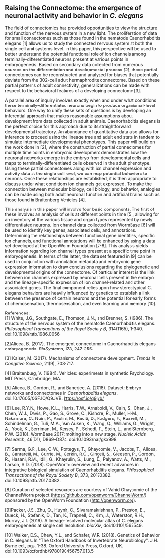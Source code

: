## Raising the Connectome: the emergence of neuronal activity and behavior in _C. elegans_  

The field of connectomics has provided opportunities to view the structure and function of the nervous system in a new light. The proliferation of data for small connectomes such as those found in the nematode Caenorhabditis elegans [1] allows us to study the connected nervous system at both the single cell and systems level. In this paper, this perspective will be used to better understand the potential functional role of ion channels among terminally-differentiated neurons present at various points in embryogenesis. Based on secondary data collected from numerous sources on the differentiation and developmental process [2], these partial connectomes can be reconstructed and analyzed for biases that potentially deviate from the 302-cell adult hermaphrodite connectome. Based on these partial patterns of adult connectivity, generalizations can be made with respect to the behavioral features of a developing connectome [3].  

A parallel area of inquiry involves exactly when and under what conditions these terminally-differentiated neurons begin to produce organismal-level behaviors. One way to unify these sets of questions is by developing an inferential approach that makes reasonable assumptions about development from data collected in adult animals. Caenorhabditis elegans is the perfect choice for this approach due to its straightforward developmental trajectory. An abundance of quantitative data also allows for inference to proceed using the lineage tree and adult end state in tandem to simulate intermediate developmental phenotypes. This paper will build on the work done in [2], where the construction of partial connectomes for multiple time points in embryonic development demonstrates how the neuronal networks emerge in the embryo from developmental cells and maps to terminally-differentiated cells observed in the adult phenotype. Using these partial connectomes along with ion channel expression and activity data at the single cell level, we can map potential behaviors to neurons. Once these relationships are established, it is then appropriate to discuss under what conditions ion channels get expressed. To make the connection between molecular biology, cell biology, and behavior, analogies can be made using both adult neuronal function and artificial brains such as those found in Braitenberg Vehicles [4].  

This analysis in this paper will involve four basic components. The first of these involves an analysis of cells at different points in time [5], allowing for an inventory of the various tissue and organ types represented by newly differentiated neurons. Ion channel data collected from WormBase [6] will be used to identify key genes, associated cells, and annotations. Determining the relationships between functional gene identities, specific ion channels, and functional annotations will be enhanced by using a data set developed at the OpenWorm Foundation [7-8]. This analysis yields information regarding ion channel types present at a specific time point in embryogenesis. In terms of the latter, the data set featured in [9] can be used in conjunction with annotation metadata and embryonic gene expression information to draw conclusions regarding the phylogenetic and developmental origins of the connectome. Of particular interest is the link between ion channels expressed by neuronal cells present in the embryo and the lineage-specific expression of ion channel-related and other associated genes. The final component relies upon how stereotypical C. elegans behaviors are heavily influenced by genetics to establish a link between the presence of certain neurons and the potential for early forms of chemosensation, thermosensation, and even learning and memory [10].  

References:  
[1] White, J.G., Southgate, E., Thomson, J.N., and Brenner, S. (1986). The structure of the nervous system of the nematode Caenorhabditis elegans. _Philosophical Transactions of the Royal Society B_, 314(1165), 1-340. doi:10.1098/rstb.1986.0056  

[2]Alicea, B. (2017). The emergent connectome in Caenorhabditis elegans embryogenesis. _BioSystems_, 173, 247-255.  

[3] Kaiser, M. (2017). Mechanisms of connectome development. _Trends in Congitive Science_, 21(9), 703-717.  

[4] Braitenburg, V. (1984). Vehicles: experiments in synthetic Psychology. MIT Press, Cambridge, MA.  

[5] Alicea, B., Gordon, R., and Banerjee, A. (2018). Dataset: Embryo networks and connectomes in _Caenorhabditis elegans_. doi:10.17605/OSF.IO/Q9JVB. https://osf.io/q9jvb/  

[6] Lee, R.Y.N., Howe, K.L., Harris, T.W., Arnaboldi, V., Cain, S., Chan, J., Chen, W.J., Davis, P., Gao, S., Grove, C.,  Kishore, R., Muller, H-M., Nakamura, C., Nuin, P., Paulini, M., Raciti, D., Rodgers, F., Russell, M., Schindelman, G., Tuli, M.A., Van Auken, K., Wang, Q., Williams, G., Wright, A., Yook, K., Berriman, M., Kersey, P., Schedl, T., Stein, L., and Sternberg, P.W. (2018). WormBase 2017: molting into a new stage. _Nucleic Acids Research_, 46(D1), D869–D874. doi:10.1093/nar/gkx998  

[7] Sarma, G.P., Lee, C-W., Portegys, T., Ghayoomie, V., Jacobs, T., Alicea, B., Cantarelli, M., Currie, M., Gerkin, R.C., Gingell, S., Gleeson, P., Gordon, R., Hasani, R.M., Idili, G., Khayrulin, S., Lung, D., Palyanov, A., Watts, M., Larson, S.D. (2018). OpenWorm: overview and recent advances in integrative biological simulation of Caenorhabditis elegans. _Philosophical Transactions of the Royal Society B_, 373, 20170382. doi:10.1098/rstb.2017.0382.  

[8] Curation of selected resources are courtesy of Vahid Ghayoomie of the ChannelWorm project (https://github.com/openworm/ChannelWorm/) sponsored by the OpenWorm Foundation (http://openworm.org).  

[9]Packer, J.S., Zhu, Q., Huynh, C., Sivaramakrishnan, P., Preston, E., Dueck, H., Stefanik, D., Tan, K., Trapnell, C., Kim, J., Waterston, R.H., Murray, J.I. (2019). A lineage-resolved molecular atlas of C. elegans embryogenesis at single cell resolution. _biorXiv_, doi:10.1101/565549.   

[10] Walker, D.S., Chew, Y.L., and Schafer, W.R. (2018). Genetics of Behavior in C. elegans. In "The Oxford Handbook of Invertebrate Neurobiology". J.H. Byrne ed., pgs. 1-38. Oxford University Press, Oxford, UK. doi:10.1093/oxfordhb/9780190456757.013.5  
